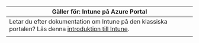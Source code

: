 |Gäller för: Intune på Azure Portal |
|--|
|Letar du efter dokumentation om Intune på den klassiska portalen? Läs denna [introduktion till Intune](/intune/introduction-intune?toc=/intune-classic/toc.json).|
| |
